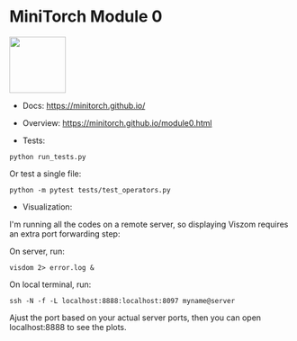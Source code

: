 # MiniTorch Module 0  

<img src="https://minitorch.github.io/_images/match.png" width="100px">

* Docs: https://minitorch.github.io/

* Overview: https://minitorch.github.io/module0.html

* Tests:

```
python run_tests.py
```

Or test a single file:

```
python -m pytest tests/test_operators.py
```

* Visualization:

I'm running all the codes on a remote server, so displaying Viszom requires an extra port forwarding step:

On server, run:

```
visdom 2> error.log &
```

On local terminal, run:

```
ssh -N -f -L localhost:8888:localhost:8097 myname@server
```

Ajust the port based on your actual server ports, then you can open localhost:8888 to see the plots.

